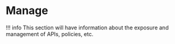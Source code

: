 # Manage

!!! info
    This section will have information about the exposure and management of APIs, policies, etc.